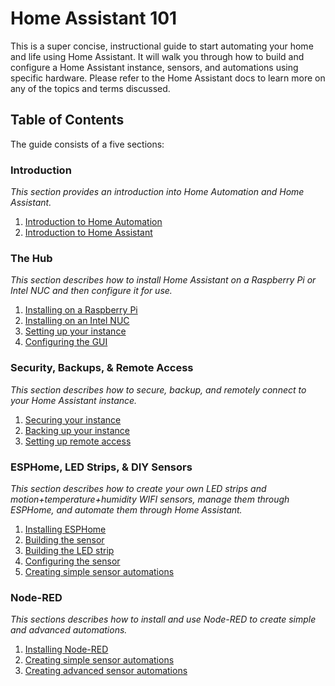 # Home Assistant 101

This is a super concise, instructional guide to start automating your home and life using 
Home Assistant.  It will walk you through how to build and configure a Home Assistant instance, sensors, and automations using specific hardware.  Please refer to the Home Assistant docs to learn more on any of the topics and terms discussed.

## Table of Contents

The guide consists of a five sections:

### Introduction
*This section provides an introduction into Home Automation and Home Assistant.*

1. [Introduction to Home Automation](home-automation.md)
1. [Introduction to Home Assistant](home-assistant.md)

### The Hub
*This section describes how to install Home Assistant on a Raspberry Pi or Intel NUC and then configure it for use.*

1. [Installing on a Raspberry Pi](the-hub/install-pi.md)
1. [Installing on an Intel NUC](the-hub/install-nuc.md)
1. [Setting up your instance](the-hub/setup.md)
1. [Configuring the GUI](the-hub/gui.md)

### Security, Backups, & Remote Access
*This section describes how to secure, backup, and remotely connect to your Home Assistant instance.*

1. [Securing your instance](security-backups-ra/security.md) 
1. [Backing up your instance](security-backups-ra/backups.md)
1. [Setting up remote access](security-backups-ra/remote-access.md)

### ESPHome, LED Strips, & DIY Sensors
*This section describes how to create your own LED strips and motion+temperature+humidity WIFI sensors, manage them through ESPHome, and automate them through Home Assistant.*

1. [Installing ESPHome](esphome-led-sensors/esphome.md)
1. [Building the sensor](esphome-led-sensors/sensor-build.md)
1. [Building the LED strip](esphome-led-sensors/led-build.md)
1. [Configuring the sensor](esphome-led-sensors/sensor-configure.md)
1. [Creating simple sensor automations](esphome-led-sensors/sensor-automate.md)

### Node-RED
*This sections describes how to install and use Node-RED to create simple and advanced automations.*

1. [Installing Node-RED](node-red/install.md)
1. [Creating simple sensor automations](node-red/simple.md)
1. [Creating advanced sensor automations](node-red/advanced.md)